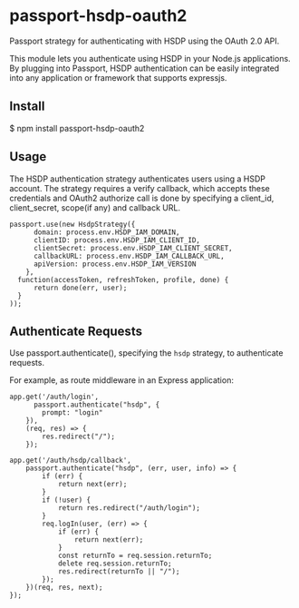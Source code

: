 # passport-hsdp-oauth2
Passport strategy for authenticating with HSDP using the OAuth 2.0 API.

This module lets you authenticate using HSDP in your Node.js applications. By plugging into Passport, HSDP authentication can be easily integrated into any application or framework that supports expressjs.

## Install
$ npm install passport-hsdp-oauth2
## Usage
The HSDP authentication strategy authenticates users using a HSDP account. The strategy requires a verify callback, which accepts these credentials and OAuth2 authorize call is done by specifying a client_id, client_secret, scope(if any) and callback URL.
```
passport.use(new HsdpStrategy({
      domain: process.env.HSDP_IAM_DOMAIN,
      clientID: process.env.HSDP_IAM_CLIENT_ID,
      clientSecret: process.env.HSDP_IAM_CLIENT_SECRET,
      callbackURL: process.env.HSDP_IAM_CALLBACK_URL,
      apiVersion: process.env.HSDP_IAM_VERSION
    },
  function(accessToken, refreshToken, profile, done) {
      return done(err, user);
  }
));
```
## Authenticate Requests
Use passport.authenticate(), specifying the `hsdp` strategy, to authenticate requests.

For example, as route middleware in an Express application:
```
app.get('/auth/login',
      passport.authenticate("hsdp", {
        prompt: "login"
    }),
    (req, res) => {
        res.redirect("/");
    });

app.get('/auth/hsdp/callback', 
    passport.authenticate("hsdp", (err, user, info) => {
        if (err) {
            return next(err);
        }
        if (!user) {
            return res.redirect("/auth/login");
        }
        req.logIn(user, (err) => {
            if (err) {
                return next(err);
            }
            const returnTo = req.session.returnTo;
            delete req.session.returnTo;
            res.redirect(returnTo || "/");
        });
    })(req, res, next);
});
```
